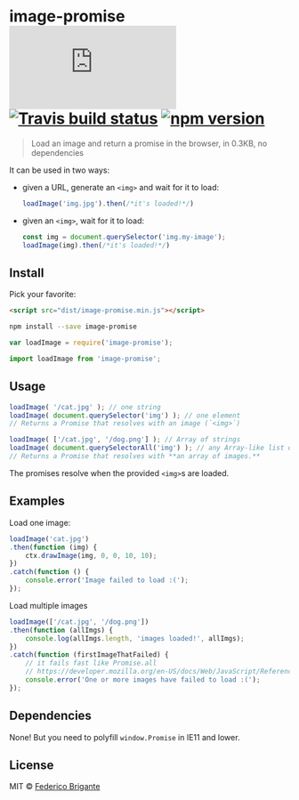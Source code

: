 # image-promise [![gzipped size][badge-gzip]](#no-link) [![Travis build status][badge-travis]][link-travis] [![npm version][badge-version]][link-npm]

  [badge-gzip]: https://badges.herokuapp.com/size/github/bfred-it/image-promise/master/dist/image-promise.min.js?gzip=true&label=gzipped%20size
  [badge-travis]: https://api.travis-ci.org/bfred-it/image-promise.svg
  [badge-version]: https://img.shields.io/npm/v/image-promise.svg
  [link-travis]: https://travis-ci.org/bfred-it/image-promise
  [link-npm]: https://www.npmjs.com/package/image-promise

> Load an image and return a promise in the browser, in 0.3KB, no dependencies

It can be used in two ways:

- given a URL, generate an `<img>` and wait for it to load:

	```js
	loadImage('img.jpg').then(/*it's loaded!*/)
	```

- given an `<img>`, wait for it to load:

	```js
	const img = document.querySelector('img.my-image');
	loadImage(img).then(/*it's loaded!*/)
	```

## Install

Pick your favorite:

```html
<script src="dist/image-promise.min.js"></script>
```

```sh
npm install --save image-promise
```

```js
var loadImage = require('image-promise');
```

```js
import loadImage from 'image-promise';
```

## Usage

```js
loadImage( '/cat.jpg' ); // one string
loadImage( document.querySelector('img') ); // one element
// Returns a Promise that resolves with an image (`<img>`)

loadImage( ['/cat.jpg', '/dog.png'] ); // Array of strings
loadImage( document.querySelectorAll('img') ); // any Array-like list of elements
// Returns a Promise that resolves with **an array of images.**
```

The promises resolve when the provided `<img>`s are loaded.

## Examples

Load one image:

```js
loadImage('cat.jpg')
.then(function (img) {
	ctx.drawImage(img, 0, 0, 10, 10);
})
.catch(function () {
	console.error('Image failed to load :(');
});
```

Load multiple images

```js
loadImage(['/cat.jpg', '/dog.png'])
.then(function (allImgs) {
	console.log(allImgs.length, 'images loaded!', allImgs);
})
.catch(function (firstImageThatFailed) {
	// it fails fast like Promise.all 
	// https://developer.mozilla.org/en-US/docs/Web/JavaScript/Reference/Global_Objects/Promise/all#Promise.all_fail-fast_behaviour
	console.error('One or more images have failed to load :(');
});
```

## Dependencies

None! But you need to polyfill `window.Promise` in IE11 and lower.

## License

MIT © [Federico Brigante](http://twitter.com/bfred_it)
